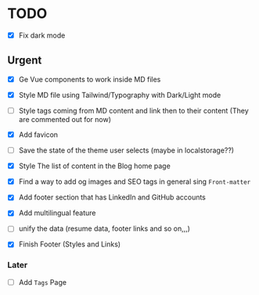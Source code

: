 
# TODO
- [x] Fix dark mode

## Urgent

- [x] Ge Vue components to work inside MD files
- [x] Style MD file using Tailwind/Typography with Dark/Light mode
- [ ] Style tags coming from MD content and link then to their content (They are commented out for now)
- [x] Add favicon
- [ ] Save the state of the theme user selects (maybe in localstorage??)
- [x] Style The list of content in the Blog home page
- [x] Find a way to add og images and SEO tags in general sing ```Front-matter```
- [x] Add footer section that has LinkedIn and GitHub accounts
- [x] Add multilingual feature
- [ ] unify the data (resume data, footer links and so on,,,)
- [x] Finish Footer (Styles and Links)


### Later

- [ ] Add ```Tags``` Page
 